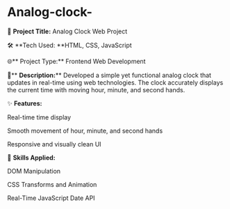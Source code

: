 # Analog-clock-
📌 **Project Title:** Analog Clock Web Project

🛠 **Tech Used: **HTML, CSS, JavaScript

🌐** Project Type:** Frontend Web Development

📄** **Description:****
Developed a simple yet functional analog clock that updates in real-time using web technologies. The clock accurately displays the current time with moving hour, minute, and second hands.

✨ **Features:**

Real-time time display

Smooth movement of hour, minute, and second hands

Responsive and visually clean UI

🧠 **Skills Applied:**

DOM Manipulation

CSS Transforms and Animation

Real-Time JavaScript Date API

